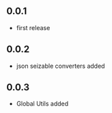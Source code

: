 ## 0.0.1

* first release


## 0.0.2

* json seizable converters added

## 0.0.3

* Global Utils added

